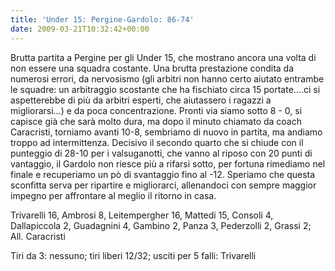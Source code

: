 ```yaml
---
title: 'Under 15: Pergine-Gardolo: 86-74'
date: 2009-03-21T10:32:42+00:00
---
```

Brutta partita a Pergine per gli Under 15, che mostrano ancora una volta di non essere una squadra costante. Una brutta prestazione condita da numerosi errori, da nervosismo (gli arbitri non hanno certo aiutato entrambe le squadre: un arbitraggio scostante che ha fischiato circa 15 portate….ci si aspetterebbe di più da arbitri esperti, che aiutassero i ragazzi a migliorarsi…) e da poca concentrazione. Pronti via siamo sotto 8 - 0, si capisce già che sarà molto dura, ma dopo il minuto chiamato da coach Caracristi, torniamo avanti 10-8, sembriamo di nuovo in partita, ma andiamo troppo ad intermittenza. Decisivo il secondo quarto che si chiude con il punteggio di 28-10 per i valsuganotti, che vanno al riposo con 20 punti di vantaggio, il Gardolo non riesce più a rifarsi sotto, per fortuna rimediamo nel finale e recuperiamo un pò di svantaggio fino al -12. Speriamo che questa sconfitta serva per ripartire e migliorarci, allenandoci con sempre maggior impegno per affrontare al meglio il ritorno in casa.

Trivarelli 16, Ambrosi 8, Leitempergher 16, Mattedi 15, Consoli 4, Dallapiccola 2, Guadagnini 4, Gambino 2, Panza 3, Pederzolli 2, Grassi 2; All. Caracristi

Tiri da 3: nessuno; tiri liberi 12/32; usciti per 5 falli: Trivarelli